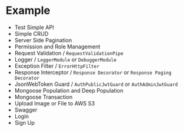 # Example

* Test Simple API
* Simple CRUD
* Server Side Pagination
* Permission and Role Management
* Request Validation / `RequestValidationPipe`
* Logger / `LoggerModule` or `DebuggerModule`
* Exception Filter / `ErrorHttpFilter`
* Response Interceptor / `Response Decorator` or `Response Paging Decorator`
* JsonWebToken Guard / `AuthPublicJwtGuard` or `AuthAdminJwtGuard`
* Mongoose Population and Deep Population
* Mongoose Transaction
* Upload Image or File to AWS S3
* Swagger
* Login
* Sign Up

<button-jump-to name="Github Ack NestJs Boilerplate Mongoose" link="https://github.com/andrechristikan/ack-nestjs-boilerplate-mongoose"></button-jump-to>

